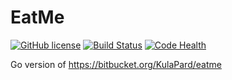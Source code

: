 # EatMe

[![GitHub license](https://img.shields.io/badge/license-MIT-blue.svg)](https://raw.githubusercontent.com/kulapard/eatme/master/LICENSE)
[![Build Status](https://travis-ci.org/kulapard/eatme.svg?branch=master)](https://travis-ci.org/kulapard/eatme)
[![Code Health](https://landscape.io/github/kulapard/eatme/master/landscape.svg?style=flat)](https://landscape.io/github/kulapard/eatme/master)

Go version of https://bitbucket.org/KulaPard/eatme
